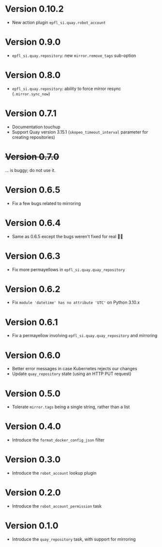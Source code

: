 # Version 0.10.2

- New action plugin `epfl_si.quay.robot_account`

# Version 0.9.0

- `epfl_si.quay.repository`: new `mirror.remove_tags` sub-option

# Version 0.8.0

- `epfl_si.quay.repository`: ability to force mirror resync (`.mirror.sync_now`)

# Version 0.7.1

- Documentation touchup
- Support Quay version 3.15.1 (`skopeo_timeout_interval` parameter for creating repositories)

# ~~Version 0.7.0~~

... is buggy; do not use it.

# Version 0.6.5

- Fix a few bugs related to mirroring

# Version 0.6.4

- Same as 0.6.5 except the bugs weren't fixed for real 🤷‍♂️

# Version 0.6.3

- Fix more permayellows in `epfl_si.quay.quay_repository`

# Version 0.6.2

- Fix `module 'datetime' has no attribute 'UTC'` on Python 3.10.x

# Version 0.6.1

- Fix a permayellow involving `epfl_si.quay.quay_repository` and mirroring

# Version 0.6.0

- Better error messages in case Kubernetes rejects our changes
- Update `quay_repository` state (using an HTTP PUT request)

# Version 0.5.0

- Tolerate `mirror.tags` being a single string, rather than a list

# Version 0.4.0

- Introduce the `format_docker_config_json` filter

# Version 0.3.0

- Introduce the `robot_account` lookup plugin

# Version 0.2.0

- Introduce the `robot_account_permission` task

# Version 0.1.0

- Introduce the `quay_repository` task, with support for mirroring
